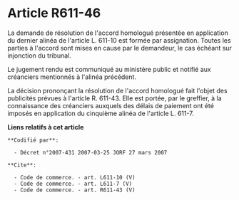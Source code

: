 # Article R611-46

La demande de résolution de l'accord homologué présentée en application du dernier alinéa de l'article L. 611-10 est formée
par assignation. Toutes les parties à l'accord sont mises en cause par le demandeur, le cas échéant sur injonction du
tribunal.

Le jugement rendu est communiqué au ministère public et notifié aux créanciers mentionnés à l'alinéa précédent.

La décision prononçant la résolution de l'accord homologué fait l'objet des publicités prévues à l'article R. 611-43. Elle
est portée, par le greffier, à la connaissance des créanciers auxquels des délais de paiement ont été imposés en application
du cinquième alinéa de l'article L. 611-7.

**Liens relatifs à cet article**

	**Codifié par**:

	  - Décret n°2007-431 2007-03-25 JORF 27 mars 2007

	**Cite**:

	  - Code de commerce. - art. L611-10 (V)
	  - Code de commerce. - art. L611-7 (V)
	  - Code de commerce. - art. R611-43 (V)
